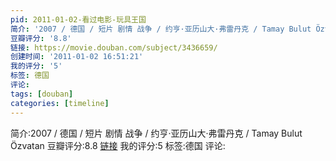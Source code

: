 ```yaml
---
pid: 2011-01-02-看过电影-玩具王国
简介: '2007 / 德国 / 短片 剧情 战争 / 约亨·亚历山大·弗雷丹克 / Tamay Bulut Özvatan '
豆瓣评分: '8.8'
链接: https://movie.douban.com/subject/3436659/
创建时间: '2011-01-02 16:51:21'
我的评分: '5'
标签: 德国
评论:
tags: [douban]
categories: [timeline]
---
```

简介:2007 / 德国 / 短片 剧情 战争 / 约亨·亚历山大·弗雷丹克 / Tamay Bulut Özvatan 
豆瓣评分:8.8
[链接](https://movie.douban.com/subject/3436659/)
我的评分:5
标签:德国
评论:
